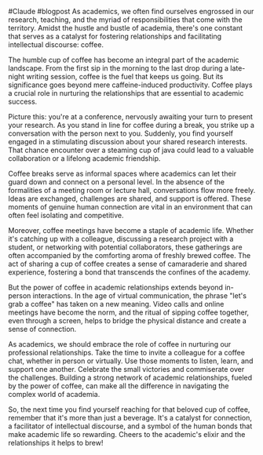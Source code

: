 #Claude
#blogpost 
As academics, we often find ourselves engrossed in our research, teaching, and the myriad of responsibilities that come with the territory. Amidst the hustle and bustle of academia, there's one constant that serves as a catalyst for fostering relationships and facilitating intellectual discourse: coffee.

The humble cup of coffee has become an integral part of the academic landscape. From the first sip in the morning to the last drop during a late-night writing session, coffee is the fuel that keeps us going. But its significance goes beyond mere caffeine-induced productivity. Coffee plays a crucial role in nurturing the relationships that are essential to academic success.

Picture this: you're at a conference, nervously awaiting your turn to present your research. As you stand in line for coffee during a break, you strike up a conversation with the person next to you. Suddenly, you find yourself engaged in a stimulating discussion about your shared research interests. That chance encounter over a steaming cup of java could lead to a valuable collaboration or a lifelong academic friendship.

Coffee breaks serve as informal spaces where academics can let their guard down and connect on a personal level. In the absence of the formalities of a meeting room or lecture hall, conversations flow more freely. Ideas are exchanged, challenges are shared, and support is offered. These moments of genuine human connection are vital in an environment that can often feel isolating and competitive.

Moreover, coffee meetings have become a staple of academic life. Whether it's catching up with a colleague, discussing a research project with a student, or networking with potential collaborators, these gatherings are often accompanied by the comforting aroma of freshly brewed coffee. The act of sharing a cup of coffee creates a sense of camaraderie and shared experience, fostering a bond that transcends the confines of the academy.

But the power of coffee in academic relationships extends beyond in-person interactions. In the age of virtual communication, the phrase "let's grab a coffee" has taken on a new meaning. Video calls and online meetings have become the norm, and the ritual of sipping coffee together, even through a screen, helps to bridge the physical distance and create a sense of connection.

As academics, we should embrace the role of coffee in nurturing our professional relationships. Take the time to invite a colleague for a coffee chat, whether in person or virtually. Use those moments to listen, learn, and support one another. Celebrate the small victories and commiserate over the challenges. Building a strong network of academic relationships, fueled by the power of coffee, can make all the difference in navigating the complex world of academia.

So, the next time you find yourself reaching for that beloved cup of coffee, remember that it's more than just a beverage. It's a catalyst for connection, a facilitator of intellectual discourse, and a symbol of the human bonds that make academic life so rewarding. Cheers to the academic's elixir and the relationships it helps to brew!